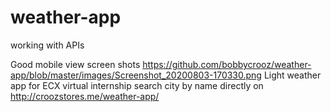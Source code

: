 # weather-app
working with APIs

Good mobile view screen shots 
https://github.com/bobbycrooz/weather-app/blob/master/images/Screenshot_20200803-170330.png
Light weather app for ECX virtual internship search city by name directly on
http://croozstores.me/weather-app/
